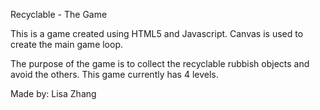 Recyclable - The Game

This is a game created using HTML5 and Javascript. Canvas is used to create the main game loop.

The purpose of the game is to collect the recyclable rubbish objects and avoid the others. This game currently has 4 levels.

Made by: Lisa Zhang